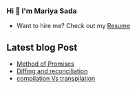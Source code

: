 ### Hi 👋 I'm Mariya Sada

<!--
**mariyasada/mariyasada** is a ✨ _special_ ✨ repository because its `README.md` (this file) appears on your GitHub profile.
-->


- Want to hire me? Check out my  [Resume](https://drive.google.com/file/d/1jtcsrCO78lsb7Vc22BozlX64ssQvvTRS/view?usp=sharing)

## Latest blog Post
- [Method of Promises](https://mariyasada.hashnode.dev/different-methods-of-promises)
- [Diffing and reconciliation](https://mariyasada.hashnode.dev/virtual-dom-diffing-and-reconciliation)
- [compilation Vs transpilation](https://mariyasada.hashnode.dev/compilation-vs-transpilation)

